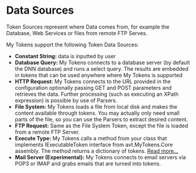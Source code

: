 # Data Sources

Token Sources represent where Data comes from, for example the Database, Web Services or files from remote FTP Serves.

My Tokens support the following Token Data Sources:

* **Constant String:** data is inputted by user
* **Database Query:** My Tokens connects to a database server (by default the DNN database) and runs a select query. The results are embedded in tokens that can be used anywhere where My Tokens is supported
* **HTTP Request:** My Tokens connects to the URL provided in the configuration optionally passing GET and POST parameters and retrieves the data. Further processing (such as executing an XPath expression) is possible by use of Parsers.
* **File System:** My Tokens loads a file from local disk and makes the content available through tokens. You may actually only need small parts of the file, so you can use the Parsers to extract desired content.
* **FTP Request:** Same as the File System Token, except the file is loaded from a remote FTP Server.
* **Execute Type:** My Tokens calls a method from your class that implements IExecutableToken interface from avt.MyTokens.Core assembly. The method returns a dictionary of tokens. [Read more...](execute-type.html)
* **Mail Server (Experimental):** My Tokens connects to email servers via POP3 or IMAP and grabs emails that are turned into tokens.